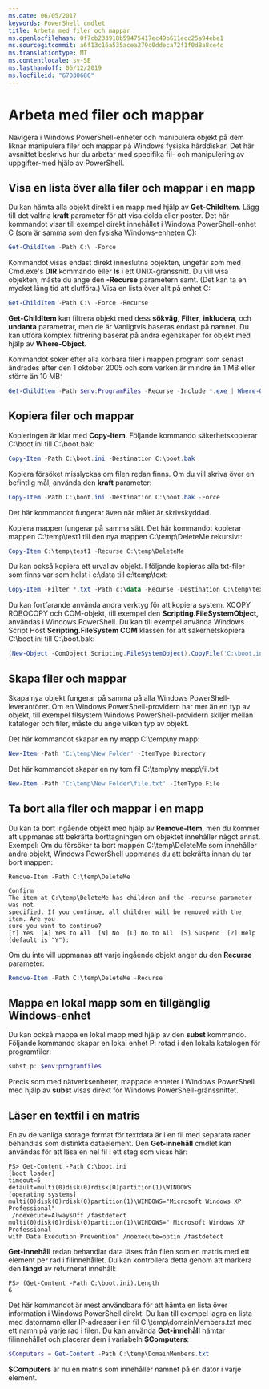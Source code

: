 ```yaml
---
ms.date: 06/05/2017
keywords: PowerShell cmdlet
title: Arbeta med filer och mappar
ms.openlocfilehash: 0f7cb233918b59475417ec49b611ecc25a94ebe1
ms.sourcegitcommit: a6f13c16a535acea279c0ddeca72f1f0d8a8ce4c
ms.translationtype: MT
ms.contentlocale: sv-SE
ms.lasthandoff: 06/12/2019
ms.locfileid: "67030686"
---
```

# <a name="working-with-files-and-folders"></a>Arbeta med filer och mappar

Navigera i Windows PowerShell-enheter och manipulera objekt på dem liknar manipulera filer och mappar på Windows fysiska hårddiskar. Det här avsnittet beskrivs hur du arbetar med specifika fil- och manipulering av uppgifter-med hjälp av PowerShell.

## <a name="listing-all-the-files-and-folders-within-a-folder"></a>Visa en lista över alla filer och mappar i en mapp

Du kan hämta alla objekt direkt i en mapp med hjälp av **Get-ChildItem**. Lägg till det valfria **kraft** parameter för att visa dolda eller poster. Det här kommandot visar till exempel direkt innehållet i Windows PowerShell-enhet C (som är samma som den fysiska Windows-enheten C):

```powershell
Get-ChildItem -Path C:\ -Force
```

Kommandot visas endast direkt inneslutna objekten, ungefär som med Cmd.exe's **DIR** kommando eller **ls** i ett UNIX-gränssnitt. Du vill visa objekten, måste du ange den **-Recurse** parametern samt. (Det kan ta en mycket lång tid att slutföra.) Visa en lista över allt på enhet C:

```powershell
Get-ChildItem -Path C:\ -Force -Recurse
```

**Get-ChildItem** kan filtrera objekt med dess **sökväg**, **Filter**, **inkludera**, och **undanta** parametrar, men de är Vanligtvis baseras endast på namnet. Du kan utföra komplex filtrering baserat på andra egenskaper för objekt med hjälp av **Where-Object**.

Kommandot söker efter alla körbara filer i mappen program som senast ändrades efter den 1 oktober 2005 och som varken är mindre än 1 MB eller större än 10 MB:

```powershell
Get-ChildItem -Path $env:ProgramFiles -Recurse -Include *.exe | Where-Object -FilterScript {($_.LastWriteTime -gt '2005-10-01') -and ($_.Length -ge 1mb) -and ($_.Length -le 10mb)}
```

## <a name="copying-files-and-folders"></a>Kopiera filer och mappar

Kopieringen är klar med **Copy-Item**. Följande kommando säkerhetskopierar C:\\boot.ini till C:\\boot.bak:

```powershell
Copy-Item -Path C:\boot.ini -Destination C:\boot.bak
```

Kopiera försöket misslyckas om filen redan finns. Om du vill skriva över en befintlig mål, använda den **kraft** parameter:

```powershell
Copy-Item -Path C:\boot.ini -Destination C:\boot.bak -Force
```

Det här kommandot fungerar även när målet är skrivskyddad.

Kopiera mappen fungerar på samma sätt. Det här kommandot kopierar mappen C:\\temp\\test1 till den nya mappen C:\\temp\\DeleteMe rekursivt:

```powershell
Copy-Item C:\temp\test1 -Recurse C:\temp\DeleteMe
```

Du kan också kopiera ett urval av objekt. I följande kopieras alla txt-filer som finns var som helst i c:\\data till c:\\temp\\text:

```powershell
Copy-Item -Filter *.txt -Path c:\data -Recurse -Destination C:\temp\text
```

Du kan fortfarande använda andra verktyg för att kopiera system. XCOPY ROBOCOPY och COM-objekt, till exempel den **Scripting.FileSystemObject,** användas i Windows PowerShell. Du kan till exempel använda Windows Script Host **Scripting.FileSystem COM** klassen för att säkerhetskopiera C:\\boot.ini till C:\\boot.bak:

```powershell
(New-Object -ComObject Scripting.FileSystemObject).CopyFile('C:\boot.ini', 'C:\boot.bak')
```

## <a name="creating-files-and-folders"></a>Skapa filer och mappar

Skapa nya objekt fungerar på samma på alla Windows PowerShell-leverantörer. Om en Windows PowerShell-providern har mer än en typ av objekt, till exempel filsystem Windows PowerShell-providern skiljer mellan kataloger och filer, måste du ange vilken typ av objekt.

Det här kommandot skapar en ny mapp C:\\temp\\ny mapp:

```powershell
New-Item -Path 'C:\temp\New Folder' -ItemType Directory
```

Det här kommandot skapar en ny tom fil C:\\temp\\ny mapp\\fil.txt

```powershell
New-Item -Path 'C:\temp\New Folder\file.txt' -ItemType File
```

## <a name="removing-all-files-and-folders-within-a-folder"></a>Ta bort alla filer och mappar i en mapp

Du kan ta bort ingående objekt med hjälp av **Remove-Item**, men du kommer att uppmanas att bekräfta borttagningen om objektet innehåller något annat. Exempel: Om du försöker ta bort mappen C:\\temp\\DeleteMe som innehåller andra objekt, Windows PowerShell uppmanas du att bekräfta innan du tar bort mappen:

```
Remove-Item -Path C:\temp\DeleteMe

Confirm
The item at C:\temp\DeleteMe has children and the -recurse parameter was not
specified. If you continue, all children will be removed with the item. Are you
sure you want to continue?
[Y] Yes  [A] Yes to All  [N] No  [L] No to All  [S] Suspend  [?] Help
(default is "Y"):
```

Om du inte vill uppmanas att varje ingående objekt anger du den **Recurse** parameter:

```powershell
Remove-Item -Path C:\temp\DeleteMe -Recurse
```

## <a name="mapping-a-local-folder-as-a-windows-accessible-drive"></a>Mappa en lokal mapp som en tillgänglig Windows-enhet

Du kan också mappa en lokal mapp med hjälp av den **subst** kommando. Följande kommando skapar en lokal enhet P: rotad i den lokala katalogen för programfiler:

```powershell
subst p: $env:programfiles
```

Precis som med nätverksenheter, mappade enheter i Windows PowerShell med hjälp av **subst** visas direkt för Windows PowerShell-gränssnittet.

## <a name="reading-a-text-file-into-an-array"></a>Läser en textfil i en matris

En av de vanliga storage format för textdata är i en fil med separata rader behandlas som distinkta dataelement. Den **Get-innehåll** cmdlet kan användas för att läsa en hel fil i ett steg som visas här:

```
PS> Get-Content -Path C:\boot.ini
[boot loader]
timeout=5
default=multi(0)disk(0)rdisk(0)partition(1)\WINDOWS
[operating systems]
multi(0)disk(0)rdisk(0)partition(1)\WINDOWS="Microsoft Windows XP Professional"
 /noexecute=AlwaysOff /fastdetect
multi(0)disk(0)rdisk(0)partition(1)\WINDOWS=" Microsoft Windows XP Professional
with Data Execution Prevention" /noexecute=optin /fastdetect
```

**Get-innehåll** redan behandlar data läses från filen som en matris med ett element per rad i filinnehållet. Du kan kontrollera detta genom att markera den **längd** av returnerat innehåll:

```
PS> (Get-Content -Path C:\boot.ini).Length
6
```

Det här kommandot är mest användbara för att hämta en lista över information i Windows PowerShell direkt. Du kan till exempel lagra en lista med datornamn eller IP-adresser i en fil C:\\temp\\domainMembers.txt med ett namn på varje rad i filen. Du kan använda **Get-innehåll** hämtar filinnehållet och placerar dem i variabeln **$Computers**:

```powershell
$Computers = Get-Content -Path C:\temp\DomainMembers.txt
```

**$Computers** är nu en matris som innehåller namnet på en dator i varje element.
